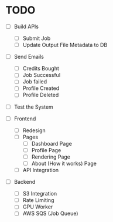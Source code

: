 # TODO

- [ ] Build APIs
  - [ ] Submit Job
  - [ ] Update Output File Metadata to DB
- [ ] Send Emails
  - [ ] Credits Bought
  - [ ] Job Successful
  - [ ] Job failed
  - [ ] Profile Created
  - [ ] Profile Deleted
- [ ] Test the System

- [ ] Frontend
  - [ ] Redesign
  - [ ] Pages
    - [ ] Dashboard Page
    - [ ] Profile Page
    - [ ] Rendering Page
    - [ ] About (How it works) Page
  - [ ] API Integration
- [ ] Backend
  - [ ] S3 Integration
  - [ ] Rate Limiting
  - [ ] GPU Worker
  - [ ] AWS SQS (Job Queue)
